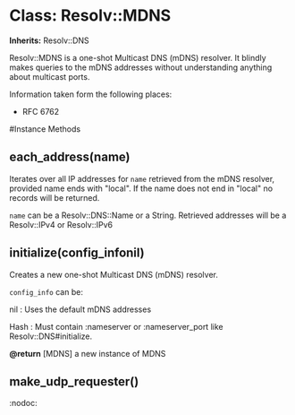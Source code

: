 # Class: Resolv::MDNS
**Inherits:** Resolv::DNS
    

Resolv::MDNS is a one-shot Multicast DNS (mDNS) resolver.  It blindly makes
queries to the mDNS addresses without understanding anything about multicast
ports.

Information taken form the following places:

*   RFC 6762



#Instance Methods
## each_address(name) [](#method-i-each_address)
Iterates over all IP addresses for `name` retrieved from the mDNS resolver,
provided name ends with "local".  If the name does not end in "local" no
records will be returned.

`name` can be a Resolv::DNS::Name or a String.  Retrieved addresses will be a
Resolv::IPv4 or Resolv::IPv6

## initialize(config_infonil) [](#method-i-initialize)
Creates a new one-shot Multicast DNS (mDNS) resolver.

`config_info` can be:

nil
:   Uses the default mDNS addresses


Hash
:   Must contain :nameserver or :nameserver_port like Resolv::DNS#initialize.


**@return** [MDNS] a new instance of MDNS

## make_udp_requester() [](#method-i-make_udp_requester)
:nodoc:

